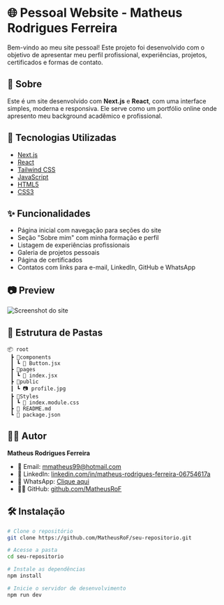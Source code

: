# 🌐 Pessoal Website - Matheus Rodrigues Ferreira

Bem-vindo ao meu site pessoal! Este projeto foi desenvolvido com o objetivo de apresentar meu perfil profissional, experiências, projetos, certificados e formas de contato.

## 📄 Sobre

Este é um site desenvolvido com **Next.js** e **React**, com uma interface simples, moderna e responsiva. Ele serve como um portfólio online onde apresento meu background acadêmico e profissional.

## 🚀 Tecnologias Utilizadas

- [Next.js](https://nextjs.org/)
- [React](https://react.dev/)
- [Tailwind CSS](https://tailwindcss.com/)
- [JavaScript](https://developer.mozilla.org/pt-BR/docs/Web/JavaScript)
- [HTML5](https://developer.mozilla.org/pt-BR/docs/Web/HTML)
- [CSS3](https://developer.mozilla.org/pt-BR/docs/Web/CSS)

## ✨ Funcionalidades

- Página inicial com navegação para seções do site
- Seção "Sobre mim" com minha formação e perfil
- Listagem de experiências profissionais
- Galeria de projetos pessoais
- Página de certificados
- Contatos com links para e-mail, LinkedIn, GitHub e WhatsApp

## 📷 Preview

![Screenshot do site](./public/preview.png) <!-- Substitua este caminho se tiver uma imagem -->

## 📁 Estrutura de Pastas

```
📦 root
 ┣ 📂components
 ┃ ┗ 📜 Button.jsx
 ┣ 📂pages
 ┃ ┗ 📜 index.jsx
 ┣ 📂public
 ┃ ┗ 📷 profile.jpg
 ┣ 📂Styles
 ┃ ┗ 📜 index.module.css
 ┣ 📜 README.md
 ┗ 📜 package.json
```

## 🧑‍💻 Autor

**Matheus Rodrigues Ferreira**

- 📧 Email: [mmatheus99@hotmail.com](mailto:mmatheus99@hotmail.com)
- 💼 LinkedIn: [linkedin.com/in/matheus-rodrigues-ferreira-06754617a](https://www.linkedin.com/in/matheus-rodrigues-ferreira-06754617a/)
- 💬 WhatsApp: [Clique aqui](https://wa.me/+5561982129045)
- 🧑‍💻 GitHub: [github.com/MatheusRoF](https://github.com/MatheusRoF)

## 🛠️ Instalação

```bash
# Clone o repositório
git clone https://github.com/MatheusRoF/seu-repositorio.git

# Acesse a pasta
cd seu-repositorio

# Instale as dependências
npm install

# Inicie o servidor de desenvolvimento
npm run dev
